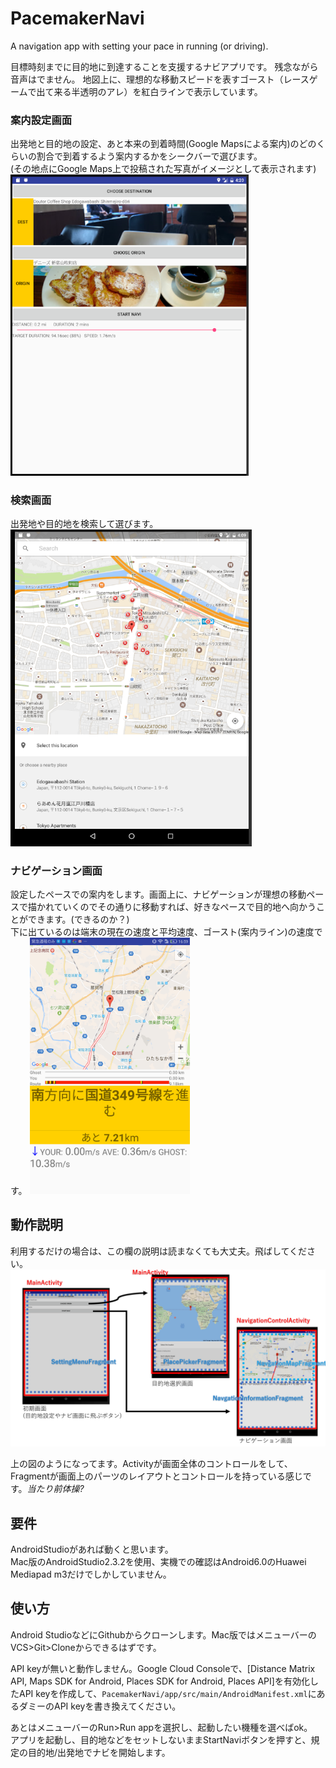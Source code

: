 # PacemakerNavi
A navigation app with setting your pace in running (or driving).  
  
目標時刻までに目的地に到達することを支援するナビアプリです。
残念ながら音声はでません。
地図上に、理想的な移動スピードを表すゴースト（レースゲームで出て来る半透明のアレ）を紅白ラインで表示しています。 



### 案内設定画面
出発地と目的地の設定、あと本来の到着時間(Google Mapsによる案内)のどのくらいの割合で到着するよう案内するかをシークバーで選びます。  
(その地点にGoogle Maps上で投稿された写真がイメージとして表示されます)  
<img src="/readmeImages/image1112.png" style="zoom:0.7;">

### 検索画面
出発地や目的地を検索して選びます。  
<img src="/readmeImages/image111.png" style="zoom:0.7;">

### ナビゲーション画面
設定したペースでの案内をします。画面上に、ナビゲーションが理想の移動ペースで描かれていくのでその通りに移動すれば、好きなペースで目的地へ向かうことができます。(できるのか？)  
下に出ているのは端末の現在の速度と平均速度、ゴースト(案内ライン)の速度です。
<img src="/readmeImages/image1113.png" style="zoom:0.4;">
   
## 動作説明
利用するだけの場合は、この欄の説明は読まなくても大丈夫。飛ばしてください。  
![Alt appflow](/readmeImages/appflow.png)
  
上の図のようになってます。Activityが画面全体のコントロールをして、Fragmentが画面上のパーツのレイアウトとコントロールを持っている感じです。*当たり前体操?*  


## 要件
AndroidStudioがあれば動くと思います。  
Mac版のAndroidStudio2.3.2を使用、実機での確認はAndroid6.0のHuawei Mediapad m3だけでしかしていません。

## 使い方
Android StudioなどにGithubからクローンします。Mac版ではメニューバーのVCS>Git>Cloneからできるはずです。  
  
API keyが無いと動作しません。Google Cloud Consoleで、[Distance Matrix API, Maps SDK for Android, Places SDK for Android, Places API]を有効化したAPI keyを作成して、`PacemakerNavi/app/src/main/AndroidManifest.xml`にあるダミーのAPI keyを書き換えてください。  
  
あとはメニューバーのRun>Run appを選択し、起動したい機種を選べばok。  
アプリを起動し、目的地などをセットしないままStartNaviボタンを押すと、規定の目的地/出発地でナビを開始します。


